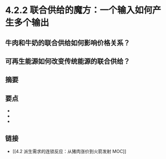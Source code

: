# 4.2.2 联合供给的魔方：一个输入如何产生多个输出

## 牛肉和牛奶的联合供给如何影响价格关系？


## 可再生能源如何改变传统能源的联合供给？


## 摘要


## 要点

- 
- 
- 

## 链接

- [[4.2 派生需求的连锁反应：从猪肉涨价到火箭发射 MOC]]
